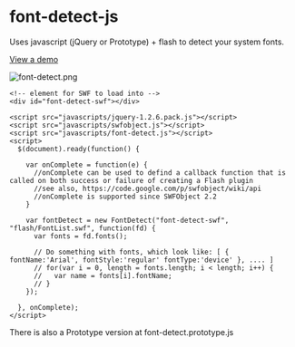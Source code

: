 # font-detect-js

Uses javascript (jQuery or Prototype) + flash to detect your system fonts.

[View a demo](http://font-detect.s3.amazonaws.com/index.html)

![font-detect.png](http://font-detect.s3.amazonaws.com/font-detect.png)

	<!-- element for SWF to load into -->
	<div id="font-detect-swf"></div>

	<script src="javascripts/jquery-1.2.6.pack.js"></script>
	<script src="javascripts/swfobject.js"></script>
	<script src="javascripts/font-detect.js"></script>  
	<script>
	  $(document).ready(function() {
	  
	    var onComplete = function(e) {
	      //onComplete can be used to defind a callback function that is called on both success or failure of creating a Flash plugin
	      //see also, https://code.google.com/p/swfobject/wiki/api
	      //onComplete is supported since SWFObject 2.2
	    }

	    var fontDetect = new FontDetect("font-detect-swf", "flash/FontList.swf", function(fd) {        
	      var fonts = fd.fonts();
       
	      // Do something with fonts, which look like: [ { fontName:'Arial', fontStyle:'regular' fontType:'device' }, .... ]
	      // for(var i = 0, length = fonts.length; i < length; i++) {
	      //   var name = fonts[i].fontName;
	      // }
	    });
   
	  }, onComplete);
	</script>

There is also a Prototype version at font-detect.prototype.js
